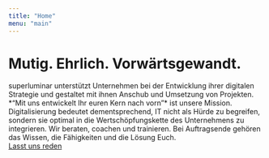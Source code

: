```yaml
---
title: "Home"
menu: "main"
---
```

<h1 class="h1 h0-responsive mt2 mb0 regular">Mutig. Ehrlich. Vorwärtsgewandt.</h1>
<div class="max-width-2">
superluminar unterstützt Unternehmen bei der Entwicklung ihrer digitalen Strategie und gestaltet mit ihnen Anschub und Umsetzung von Projekten.
*“Mit uns entwickelt Ihr euren Kern nach vorn”* ist unsere Mission.
Digitalisierung bedeutet dementsprechend, IT nicht als Hürde zu begreifen, sondern sie optimal in die Wertschöpfungskette des Unternehmens zu integrieren. Wir beraten, coachen und trainieren. Bei Auftragsende gehören das Wissen, die Fähigkeiten und die Lösung Euch.
</div>
<a href="mailto:hi@superluminar.io" class="h3 btn btn-primary mb4 mt2">Lasst uns reden</a>

